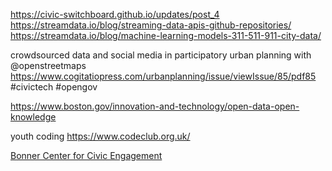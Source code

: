 https://civic-switchboard.github.io/updates/post_4
https://streamdata.io/blog/streaming-data-apis-github-repositories/
https://streamdata.io/blog/machine-learning-models-311-511-911-city-data/

crowdsourced data and social media in participatory urban planning with @openstreetmaps
https://www.cogitatiopress.com/urbanplanning/issue/viewIssue/85/pdf85 #civictech #opengov

https://www.boston.gov/innovation-and-technology/open-data-open-knowledge

youth coding
https://www.codeclub.org.uk/


[Bonner Center for Civic Engagement](https://engage.richmond.edu/)  
